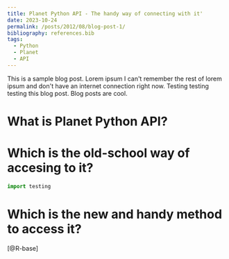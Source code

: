 ```yaml
---
title: Planet Python API - The handy way of connecting with it'
date: 2023-10-24
permalink: /posts/2012/08/blog-post-1/
bibliography: references.bib  
tags:
  - Python
  - Planet
  - API
---
```


This is a sample blog post. Lorem ipsum I can't remember the rest of lorem ipsum and don't have an internet connection right now. Testing testing testing this blog post. Blog posts are cool.

What is Planet Python API?
======

Which is the old-school way of accesing to it?
======
```python
import testing
```

Which is the new and handy method to access it?
======
[@R-base]